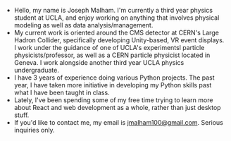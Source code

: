 - Hello, my name is Joseph Malham. I'm currently a third year physics student at UCLA, and enjoy working on anything that involves physical modeling as well as data analysis/management.
- My current work is oriented around the CMS detector at CERN's Large Hadron Collider, specifically developing Unity-based, VR event displays. I work under the guidance of one of UCLA's experimentsl particle physicists/professor, as well as a CERN particle physicist located in Geneva. I work alongside another third year UCLA physics undergraduate.
- I have 3 years of experience doing various Python projects. The past year, I have taken more initiative in developing my Python skills past what I have been taught in class.
- Lately, I've been spending some of my free time trying to learn more about React and web development as a whole, rather than just desktop stuff.
- If you'd like to contact me, my email is jmalham100@gmail.com. Serious inquiries only.

<!---
jdmalham/jdmalham is a ✨ special ✨ repository because its `README.md` (this file) appears on your GitHub profile.
You can click the Preview link to take a look at your changes.
--->
